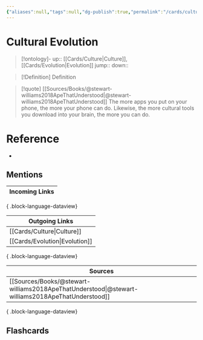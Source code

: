 ```yaml
---
{"aliases":null,"tags":null,"dg-publish":true,"permalink":"/cards/cultural-evolution/","dgPassFrontmatter":true}
---
```


# Cultural Evolution

> [!ontology]-
> up:: [[Cards/Culture\|Culture]], [[Cards/Evolution\|Evolution]]
> jump:: 
> down:: 

> [!Definition] Definition
> 

> [!quote] [[Sources/Books/@stewart-williams2018ApeThatUnderstood\|@stewart-williams2018ApeThatUnderstood]]
> The more apps you put on your phone, the more your phone can do. Likewise, the more cultural tools you download into your brain, the more you can do.

# Reference
- 

## Mentions
| Incoming Links |
| -------------- |

{ .block-language-dataview}

| Outgoing Links                    |
| --------------------------------- |
| [[Cards/Culture\|Culture]]     |
| [[Cards/Evolution\|Evolution]] |

{ .block-language-dataview}

| Sources                                                                                             |
| --------------------------------------------------------------------------------------------------- |
| [[Sources/Books/@stewart-williams2018ApeThatUnderstood\|@stewart-williams2018ApeThatUnderstood]] |

{ .block-language-dataview}

## Flashcards 
